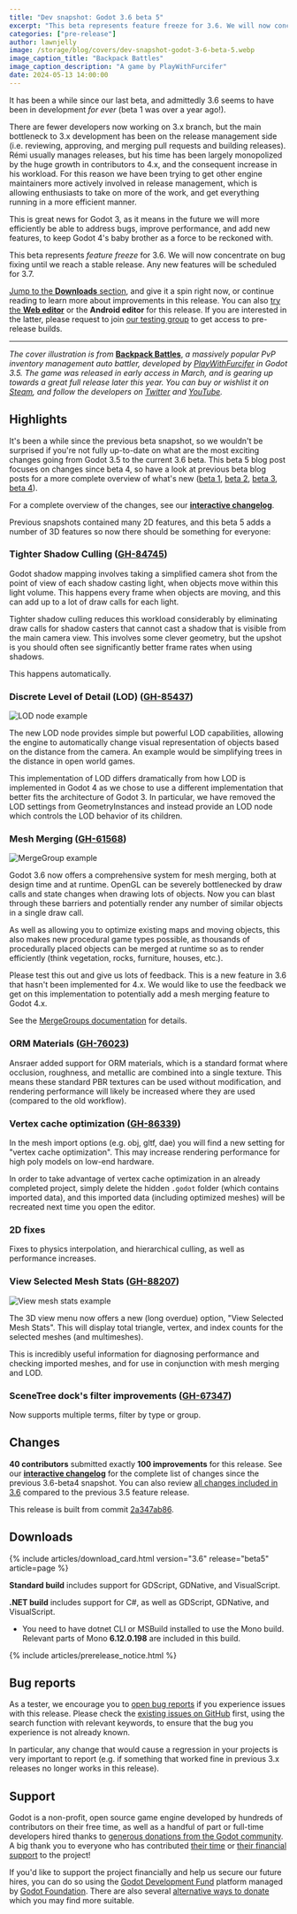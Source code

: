 ```yaml
---
title: "Dev snapshot: Godot 3.6 beta 5"
excerpt: "This beta represents feature freeze for 3.6. We will now concentrate on bug fixing until we reach stable."
categories: ["pre-release"]
author: lawnjelly
image: /storage/blog/covers/dev-snapshot-godot-3-6-beta-5.webp
image_caption_title: "Backpack Battles"
image_caption_description: "A game by PlayWithFurcifer"
date: 2024-05-13 14:00:00
---
```


It has been a while since our last beta, and admittedly 3.6 seems to have been in development *for ever* (beta 1 was over a year ago!).

There are fewer developers now working on 3.x branch, but the main bottleneck to 3.x development has been on the release management side (i.e. reviewing, approving, and merging pull requests and building releases). Rémi usually manages releases, but his time has been largely monopolized by the huge growth in contributors to 4.x, and the consequent increase in his workload. For this reason we have been trying to get other engine maintainers more actively involved in release management, which is allowing enthusiasts to take on more of the work, and get everything running in a more efficient manner.

This is great news for Godot 3, as it means in the future we will more efficiently be able to address bugs, improve performance, and add new features, to keep Godot 4's baby brother as a force to be reckoned with.

This beta represents *feature freeze* for 3.6. We will now concentrate on bug fixing until we reach a stable release. Any new features will be scheduled for 3.7.

[Jump to the **Downloads** section](#downloads), and give it a spin right now, or continue reading to learn more about improvements in this release. You can also [try the **Web editor**](https://editor.godotengine.org/releases/3.6.beta5/) or the **Android editor** for this release. If you are interested in the latter, please request to join [our testing group](https://groups.google.com/g/godot-testers) to get access to pre-release builds.

---

*The cover illustration is from* [**Backpack Battles**](https://store.steampowered.com/app/2427700/Backpack_Battles/), *a massively popular PvP inventory management auto battler, developed by [PlayWithFurcifer](https://www.youtube.com/@playwithfurcifer) in Godot 3.5. The game was released in early access in March, and is gearing up towards a great full release later this year. You can buy or wishlist it on [Steam](https://store.steampowered.com/app/2427700/Backpack_Battles/), and follow the developers on [Twitter](https://twitter.com/TweetFurcifer) and [YouTube](https://www.youtube.com/@playwithfurcifer).*

## Highlights

It's been a while since the previous beta snapshot, so we wouldn't be surprised if you're not fully up-to-date on what are the most exciting changes going from Godot 3.5 to the current 3.6 beta. This beta 5 blog post focuses on changes since beta 4, so have a look at previous beta blog posts for a more complete overview of what's new ([beta 1](/article/dev-snapshot-godot-3-6-beta-1/), [beta 2](/article/dev-snapshot-godot-3-6-beta-2/), [beta 3](/article/dev-snapshot-godot-3-6-beta-3/), [beta 4](/article/dev-snapshot-godot-3-6-beta-4/)).

For a complete overview of the changes, see our [**interactive changelog**](https://godotengine.github.io/godot-interactive-changelog/#3.6).

Previous snapshots contained many 2D features, and this beta 5 adds a number of 3D features so now there should be something for everyone:

### Tighter Shadow Culling ([GH-84745](https://github.com/godotengine/godot/pull/84745))

Godot shadow mapping involves taking a simplified camera shot from the point of view of each shadow casting light, when objects move within this light volume. This happens every frame when objects are moving, and this can add up to a lot of draw calls for each light.

Tighter shadow culling reduces this workload considerably by eliminating draw calls for shadow casters that cannot cast a shadow that is visible from the main camera view. This involves some clever geometry, but the upshot is you should often see significantly better frame rates when using shadows.

This happens automatically.

### Discrete Level of Detail (LOD) ([GH-85437](https://github.com/godotengine/godot/pull/85437))

![LOD node example](/storage/blog/godot-3.6/lod_node_scene.webp)

The new LOD node provides simple but powerful LOD capabilities, allowing the engine to automatically change visual representation of objects based on the distance from the camera. An example would be simplifying trees in the distance in open world games.

This implementation of LOD differs dramatically from how LOD is implemented in Godot 4 as we chose to use a different implementation that better fits the architecture of Godot 3. In particular, we have removed the LOD settings from GeometryInstances and instead provide an LOD node which controls the LOD behavior of its children.

### Mesh Merging ([GH-61568](https://github.com/godotengine/godot/pull/61568))

![MergeGroup example](/storage/blog/godot-3.6/merge_group_house.webp)

Godot 3.6 now offers a comprehensive system for mesh merging, both at design time and at runtime. OpenGL can be severely bottlenecked by draw calls and state changes when drawing lots of objects. Now you can blast through these barriers and potentially render any number of similar objects in a single draw call.

As well as allowing you to optimize existing maps and moving objects, this also makes new procedural game types possible, as thousands of procedurally placed objects can be merged at runtime so as to render efficiently (think vegetation, rocks, furniture, houses, etc.).

Please test this out and give us lots of feedback. This is a new feature in 3.6 that hasn't been implemented for 4.x. We would like to use the feedback we get on this implementation to potentially add a mesh merging feature to Godot 4.x.

See the [MergeGroups documentation](https://docs.godotengine.org/en/3.6/tutorials/3d/merge_groups.html) for details.

### ORM Materials ([GH-76023](https://github.com/godotengine/godot/pull/76023))

Ansraer added support for ORM materials, which is a standard format where occlusion, roughness, and metallic are combined into a single texture. This means these standard PBR textures can be used without modification, and rendering performance will likely be increased where they are used (compared to the old workflow).

### Vertex cache optimization ([GH-86339](https://github.com/godotengine/godot/pull/86339))

In the mesh import options (e.g. obj, gltf, dae) you will find a new setting for "vertex cache optimization". This may increase rendering performance for high poly models on low-end hardware.

In order to take advantage of vertex cache optimization in an already completed project, simply delete the hidden `.godot` folder (which contains imported data), and this imported data (including optimized meshes) will be recreated next time you open the editor.

### 2D fixes

Fixes to physics interpolation, and hierarchical culling, as well as performance increases.

### View Selected Mesh Stats ([GH-88207](https://github.com/godotengine/godot/pull/88207))

![View mesh stats example](/storage/blog/godot-3.6/view_mesh_stats.webp)

The 3D view menu now offers a new (long overdue) option, "View Selected Mesh Stats". This will display total triangle, vertex, and index counts for the selected meshes (and multimeshes).

This is incredibly useful information for diagnosing performance and checking imported meshes, and for use in conjunction with mesh merging and LOD.

### SceneTree dock's filter improvements ([GH-67347](https://github.com/godotengine/godot/pull/67347))

Now supports multiple terms, filter by type or group.

## Changes

**40 contributors** submitted exactly **100 improvements** for this release. See our [**interactive changelog**](https://godotengine.github.io/godot-interactive-changelog/#3.6-beta5) for the complete list of changes since the previous 3.6-beta4 snapshot. You can also review [all changes included in 3.6](https://godotengine.github.io/godot-interactive-changelog/#3.6) compared to the previous 3.5 feature release.

This release is built from commit [2a347ab86](https://github.com/godotengine/godot/commit/2a347ab8671e51ee02299d333a9d37f7784c3e28).

## Downloads

{% include articles/download_card.html version="3.6" release="beta5" article=page %}

**Standard build** includes support for GDScript, GDNative, and VisualScript.

**.NET build** includes support for C#, as well as GDScript, GDNative, and VisualScript.
- You need to have dotnet CLI or MSBuild installed to use the Mono build. Relevant parts of Mono **6.12.0.198** are included in this build.

{% include articles/prerelease_notice.html %}

## Bug reports

As a tester, we encourage you to [open bug reports](https://github.com/godotengine/godot/issues) if you experience issues with this release. Please check the [existing issues on GitHub](https://github.com/godotengine/godot/issues) first, using the search function with relevant keywords, to ensure that the bug you experience is not already known.

In particular, any change that would cause a regression in your projects is very important to report (e.g. if something that worked fine in previous 3.x releases no longer works in this release).

## Support

Godot is a non-profit, open source game engine developed by hundreds of contributors on their free time, as well as a handful of part or full-time developers hired thanks to [generous donations from the Godot community](https://fund.godotengine.org/). A big thank you to everyone who has contributed [their time](https://github.com/godotengine/godot/blob/master/AUTHORS.md) or [their financial support](https://github.com/godotengine/godot/blob/master/DONORS.md) to the project!

If you'd like to support the project financially and help us secure our future hires, you can do so using the [Godot Development Fund](https://fund.godotengine.org/) platform managed by [Godot Foundation](https://godot.foundation/). There are also several [alternative ways to donate](/donate) which you may find more suitable.

